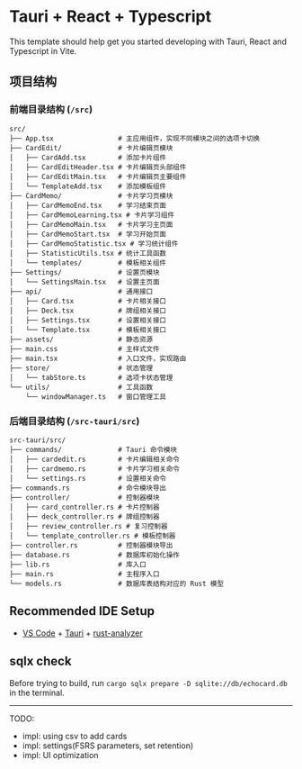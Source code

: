 # Tauri + React + Typescript

This template should help get you started developing with Tauri, React and Typescript in Vite.

## 项目结构

### 前端目录结构 (`/src`)

```
src/
├── App.tsx                # 主应用组件，实现不同模块之间的选项卡切换
├── CardEdit/              # 卡片编辑页模块
│   ├── CardAdd.tsx        # 添加卡片组件
│   ├── CardEditHeader.tsx # 卡片编辑页头部组件
│   ├── CardEditMain.tsx   # 卡片编辑页主要组件
│   └── TemplateAdd.tsx    # 添加模板组件
├── CardMemo/              # 卡片学习页模块
│   ├── CardMemoEnd.tsx    # 学习结束页面
│   ├── CardMemoLearning.tsx # 卡片学习组件
│   ├── CardMemoMain.tsx   # 卡片学习主页面
│   ├── CardMemoStart.tsx  # 学习开始页面
│   ├── CardMemoStatistic.tsx # 学习统计组件
│   ├── StatisticUtils.tsx # 统计工具函数
│   └── templates/         # 模板相关组件
├── Settings/              # 设置页模块
│   └── SettingsMain.tsx   # 设置主页面
├── api/                   # 通用接口
│   ├── Card.tsx           # 卡片相关接口
│   ├── Deck.tsx           # 牌组相关接口
│   ├── Settings.tsx       # 设置相关接口
│   └── Template.tsx       # 模板相关接口
├── assets/                # 静态资源
├── main.css               # 主样式文件
├── main.tsx               # 入口文件，实现路由
├── store/                 # 状态管理
│   └── tabStore.ts        # 选项卡状态管理
└── utils/                 # 工具函数
    └── windowManager.ts   # 窗口管理工具
```

### 后端目录结构 (`/src-tauri/src`)

```
src-tauri/src/
├── commands/              # Tauri 命令模块
│   ├── cardedit.rs        # 卡片编辑相关命令
│   ├── cardmemo.rs        # 卡片学习相关命令
│   └── settings.rs        # 设置相关命令
├── commands.rs            # 命令模块导出
├── controller/            # 控制器模块
│   ├── card_controller.rs # 卡片控制器
│   ├── deck_controller.rs # 牌组控制器
│   ├── review_controller.rs # 复习控制器
│   └── template_controller.rs # 模板控制器
├── controller.rs          # 控制器模块导出
├── database.rs            # 数据库初始化操作
├── lib.rs                 # 库入口
├── main.rs                # 主程序入口
└── models.rs              # 数据库表结构对应的 Rust 模型
```

## Recommended IDE Setup

- [VS Code](https://code.visualstudio.com/) + [Tauri](https://marketplace.visualstudio.com/items?itemName=tauri-apps.tauri-vscode) + [rust-analyzer](https://marketplace.visualstudio.com/items?itemName=rust-lang.rust-analyzer)

## sqlx check

Before trying to build, run `cargo sqlx prepare -D sqlite://db/echocard.db` in the terminal.

---
TODO:
- impl: using csv to add cards
- impl: settings(FSRS parameters, set retention)
- impl: UI optimization